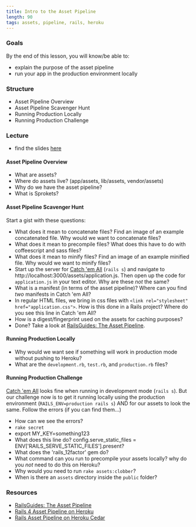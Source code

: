 ```yaml
---
title: Intro to the Asset Pipeline
length: 90
tags: assets, pipeline, rails, heroku
---
```


### Goals

By the end of this lesson, you will know/be able to:

* explain the purpose of the asset pipeline
* run your app in the production environment locally

### Structure

* Asset Pipeline Overview
* Asset Pipeline Scavenger Hunt
* Running Production Locally 
* Running Production Challenge

### Lecture

* find the slides [here](https://www.dropbox.com/s/k4793eg4ovgkkr9/intro_to_asset_pipeline.key?dl=0)

#### Asset Pipeline Overview

* What are assets?
* Where do assets live? (app/assets, lib/assets, vendor/assets)
* Why do we have the asset pipeline?
* What is Sprokets? 

#### Asset Pipeline Scavenger Hunt

Start a gist with these questions:

* What does it mean to concatenate files? Find an image of an example concatenated file. Why would we want to concatenate files? 
* What does it mean to precompile files? What does this have to do with coffeescript and sass files?
* What does it mean to minify files? Find an image of an example minified file. Why would we want to minify files? 
* Start up the server for [Catch 'em All](https://github.com/rwarbelow/catch-em-all) (`rails s`) and navigate to http://localhost:3000/assets/application.js. Then open up the code for `application.js` in your text editor. Why are these *not* the same? 
* What is a manifest (in terms of the asset pipeline)? Where can you find *two* manifests in Catch 'em All? 
* In regular HTML files, we bring in css files with `<link rel="stylesheet" href="application.css">`. How is this done in a Rails project? Where do you see this line in Catch 'em All? 
* How is a digest/fingerprint used on the assets for caching purposes?
* Done? Take a look at [RailsGuides: The Asset Pipeline](http://guides.rubyonrails.org/asset_pipeline.html). 

#### Running Production Locally

* Why would we want see if something will work in production mode without pushing to Heroku?
* What are the `development.rb`, `test.rb`, and `production.rb` files? 

#### Running Production Challenge

[Catch 'em All](https://github.com/rwarbelow/catch-em-all) looks fine when running in development mode (`rails s`). But our challenge now is to get it running locally using the production environment (`RAILS_ENV=production rails s`) AND for our assets to look the same. Follow the errors (if you can find them...) 

* How can we see the errors? 
* `rake secret`
* export MY_KEY=something123
* What does this line do? config.serve_static_files = ENV['RAILS_SERVE_STATIC_FILES'].present?
* What does the 'rails_12factor' gem do?
* What command can you run to precompile your assets locally? why do you *not* need to do this on Heroku? 
* Why would you need to run `rake assets:clobber`?
* When is there an `assets` directory inside the `public` folder? 

### Resources

* [RailsGuides: The Asset Pipeline](http://guides.rubyonrails.org/asset_pipeline.html)
* [Rails 4 Asset Pipeline on Heroku](https://devcenter.heroku.com/articles/rails-4-asset-pipeline)
* [Rails Asset Pipeline on Heroku Cedar](https://devcenter.heroku.com/articles/rails-asset-pipeline)
